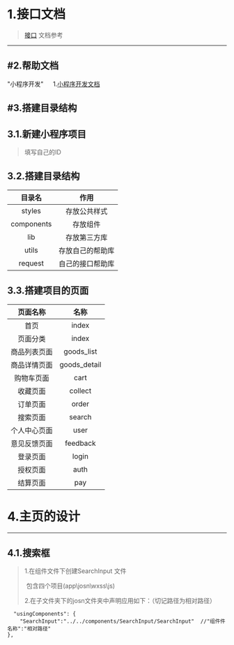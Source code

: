 # 1.接口文档

[接口]: https://www.showdoc.com.cn/128719739414963/2526176842444912 "接口文档"

>[接口] 文档参考
----

#2.帮助文档
---
[小程序开发文档]: https://developers.weixin.qq.com/miniprogram/dev/component/share-element.html

"小程序开发"
&emsp; 1.[小程序开发文档]



#3.搭建目录结构
---
## 3.1.新建小程序项目

>填写自己的ID

## 3.2.搭建目录结构

|目录名|作用|
| :--: | :--: |
|styles |存放公共样式 |
|components |存放组件 |
|lib |存放第三方库 |
|utils |存放自己的帮助库 |
|request |自己的接口帮助库 |

## 3.3.搭建项目的页面

|页面名称|名称|
| :--: | :--: |
|首页 |index|
|页面分类 |index|
|商品列表页面 |goods_list|
|商品详情页面 |goods_detail|
|购物车页面 |cart|
|收藏页面 |collect|
|订单页面 |order|
|搜索页面 |search|
|个人中心页面 |user|
|意见反馈页面 |feedback|
|登录页面 |login|
|授权页面 |auth|
|结算页面 |pay|

# 4.主页的设计

---
## 4.1.搜索框

>1.在组件文件下创建SearchInput 文件
>
> ​    包含四个项目(app\josn\wxss\js)
>
>2.在子文件夹下的josn文件夹中声明应用如下：（切记路径为相对路径）

```
  "usingComponents": {
    "SearchInput":"../../components/SearchInput/SearchInput"  //"组件件名称":"相对路径"
},
```



